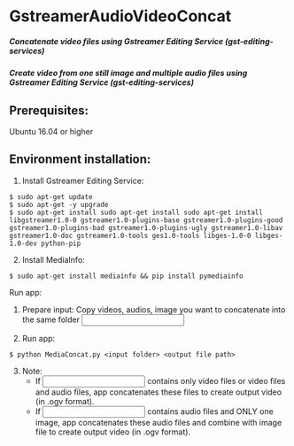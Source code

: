 # GstreamerAudioVideoConcat

##### Concatenate video files using Gstreamer Editing Service (gst-editing-services)
##### Create video from one still image and multiple audio files using Gstreamer Editing Service (gst-editing-services)

## Prerequisites:
Ubuntu 16.04 or higher

## Environment installation:
1. Install Gstreamer Editing Service:
```
$ sudo apt-get update
$ sudo apt-get -y upgrade
$ sudo apt-get install sudo apt-get install sudo apt-get install libgstreamer1.0-0 gstreamer1.0-plugins-base gstreamer1.0-plugins-good gstreamer1.0-plugins-bad gstreamer1.0-plugins-ugly gstreamer1.0-libav gstreamer1.0-doc gstreamer1.0-tools ges1.0-tools libges-1.0-0 libges-1.0-dev python-pip
```

2. Install MediaInfo:
```
$ sudo apt-get install mediainfo && pip install pymediainfo
```
  
Run app:
1. Prepare input: Copy videos, audios, image you want to concatenate into the same folder <input folder>

2. Run app:
```
$ python MediaConcat.py <input folder> <output file path>
```
  
3. Note:
   - If <input folder> contains only video files or video files and audio files, app concatenates these files to create output video (in .ogv format).
   - If <input folder> contains audio files and ONLY one image, app concatenates these audio files and combine with image file to create output video (in .ogv format).
